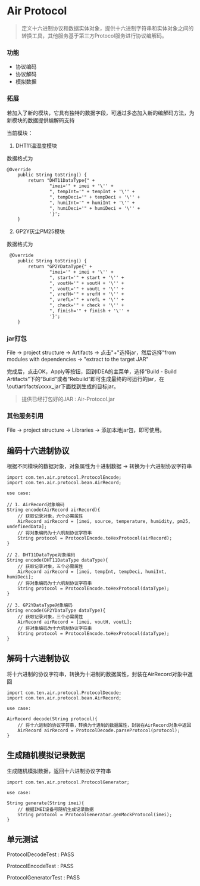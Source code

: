 # Air Protocol

> 定义十六进制协议和数据实体对象，提供十六进制字符串和实体对象之间的转换工具，其他服务基于第三方Protocol服务进行协议编解码。

### 功能

* 协议编码
* 协议解码
* 模拟数据

### 拓展

若加入了新的模块，它具有独特的数据字段，可通过多态加入新的编解码方法，为新模块的数据提供编解码支持

当前模块：

1. DHT11温湿度模块 

数据格式为
```txt
@Override
    public String toString() {
        return "DHT11DataType{" +
                "imei='" + imei + '\'' +
                ", tempInt='" + tempInt + '\'' +
                ", tempDeci='" + tempDeci + '\'' +
                ", humiInt='" + humiInt + '\'' +
                ", humiDeci='" + humiDeci + '\'' +
                '}';
    }
```

2. GP2Y灰尘PM25模块

数据格式为
```txt
 @Override
    public String toString() {
        return "GP2YDataType{" +
                "imei='" + imei + '\'' +
                ", start='" + start + '\'' +
                ", voutH='" + voutH + '\'' +
                ", voutL='" + voutL + '\'' +
                ", vrefH='" + vrefH + '\'' +
                ", vrefL='" + vrefL + '\'' +
                ", check='" + check + '\'' +
                ", finish='" + finish + '\'' +
                '}';
    }
```

### jar打包

File -> project structure -> Artifacts -> 点击"+"选择jar，然后选择"from modules with dependencies -> "extract to the target JAR"

完成后，点击OK，Apply等按钮，回到IDEA的主菜单，选择“Build - Build Artifacts”下的“Build”或者“Rebuild”即可生成最终的可运行的jar，在\out\artifacts\xxxx_jar下面找到生成的目标jar。

> 提供已经打包好的JAR : Air-Protocol.jar

### 其他服务引用

File -> project structure -> Libraries -> 添加本地jar包，即可使用。

## 编码十六进制协议

根据不同模块的数据对象，对象属性为十进制数据 -> 转换为十六进制协议字符串

```
import com.ten.air.protocol.ProtocolEncode;
import com.ten.air.protocol.bean.AirRecord;

use case:
```

```
// 1. AirRecord对象编码
String encode(AirRecord airRecord){
    // 获取记录对象，六个必需属性
    AirRecord airRecord = [imei, source, temperature, humidity, pm25, undefinedData];
    // 将对象编码为十六机制协议字符串
    String protocol = ProtocolEncode.toHexProtocol(airRecord);
}    
```

```
// 2. DHT11DataType对象编码
String encode(DHT11DataType dataType){
    // 获取记录对象，五个必需属性
    AirRecord airRecord = [imei, tempInt, tempDeci, humiInt, humiDeci];
    // 将对象编码为十六机制协议字符串
    String protocol = ProtocolEncode.toHexProtocol(dataType);
}   
``` 

```
// 3. GP2YDataType对象编码
String encode(GP2YDataType dataType){
    // 获取记录对象，三个必需属性
    AirRecord airRecord = [imei, voutH, voutL];
    // 将对象编码为十六机制协议字符串
    String protocol = ProtocolEncode.toHexProtocol(dataType);
}    
```

## 解码十六进制协议

将十六进制的协议字符串，转换为十进制的数据属性，封装在AirRecord对象中返回

```
import com.ten.air.protocol.ProtocolDecode;
import com.ten.air.protocol.bean.AirRecord;

use case:

AirRecord decode(String protocol){
    // 将十六进制的协议字符串，转换为十进制的数据属性，封装在AirRecord对象中返回
    AirRecord airRecord = ProtocolDecode.parseProtocol(protocol);
}
```

## 生成随机模拟记录数据

生成随机模拟数据，返回十六进制协议字符串

```
import com.ten.air.protocol.ProtocolGenerator;

use case:

String generate(String imei){
    // 根据IMEI设备号随机生成记录数据
    String protocol = ProtocolGenerator.genMockProtocol(imei);
}
```

## 单元测试

ProtocolDecodeTest : PASS

ProtocolEncodeTest : PASS

ProtocolGeneratorTest : PASS

